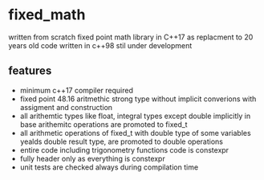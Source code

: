 # fixed_math 
written from scratch fixed point math library in C++17 as replacment to 20 years old code written in c++98 
stil under development
## features
* minimum c++17 compiler required
* fixed point 48.16 aritmethic strong type without implicit converions with assigment and construction
* all arithemtic types like float, integral types except double implicitly in base arithemitc operations are promoted to fixed_t
* all arithmetic operations of fixed_t with double type of some variables yealds double result type, are promoted to double operations
* entire code including trigonometry functions code is constexpr
* fully header only as everything is constexpr
* unit tests are checked always during compilation time
